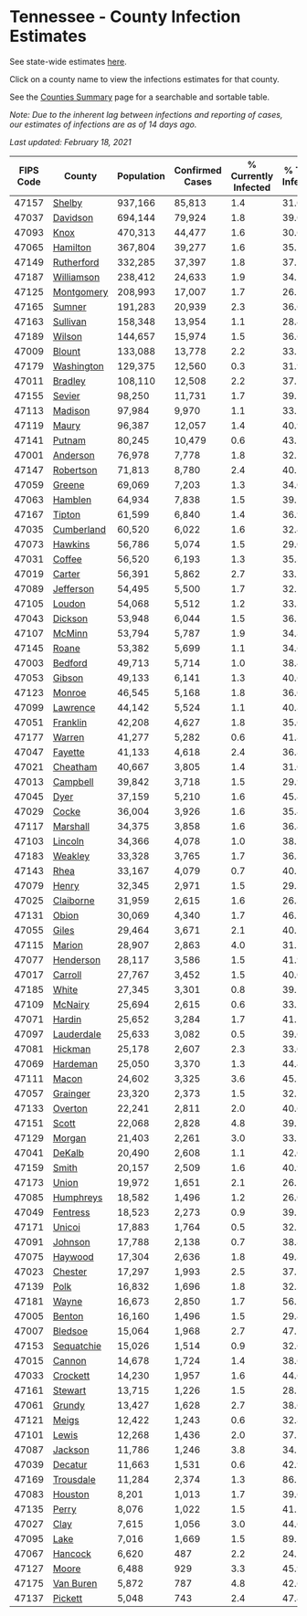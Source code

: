 # Tennessee - County Infection Estimates

See state-wide estimates [here](/infections/us-tn).

Click on a county name to view the infections estimates for that county.

See the [Counties Summary](/infections/summary-counties) page for a searchable and sortable table.

*Note: Due to the inherent lag between infections and reporting of cases, our estimates of infections are as of 14 days ago.*

*Last updated: February 18, 2021*

|   FIPS Code |                   County |   Population |   Confirmed Cases |   % Currently Infected |   % Total Infected |
|-------------|--------------------------|--------------|-------------------|------------------------|--------------------|
|       47157 |         [Shelby](shelby) |      937,166 |            85,813 |                    1.4 |               31.0 |
|       47037 |     [Davidson](davidson) |      694,144 |            79,924 |                    1.8 |               39.0 |
|       47093 |             [Knox](knox) |      470,313 |            44,477 |                    1.6 |               30.6 |
|       47065 |     [Hamilton](hamilton) |      367,804 |            39,277 |                    1.6 |               35.1 |
|       47149 | [Rutherford](rutherford) |      332,285 |            37,397 |                    1.8 |               37.1 |
|       47187 | [Williamson](williamson) |      238,412 |            24,633 |                    1.9 |               34.2 |
|       47125 | [Montgomery](montgomery) |      208,993 |            17,007 |                    1.7 |               26.5 |
|       47165 |         [Sumner](sumner) |      191,283 |            20,939 |                    2.3 |               36.6 |
|       47163 |     [Sullivan](sullivan) |      158,348 |            13,954 |                    1.1 |               28.4 |
|       47189 |         [Wilson](wilson) |      144,657 |            15,974 |                    1.5 |               36.6 |
|       47009 |         [Blount](blount) |      133,088 |            13,778 |                    2.2 |               33.5 |
|       47179 | [Washington](washington) |      129,375 |            12,560 |                    0.3 |               31.9 |
|       47011 |       [Bradley](bradley) |      108,110 |            12,508 |                    2.2 |               37.7 |
|       47155 |         [Sevier](sevier) |       98,250 |            11,731 |                    1.7 |               39.2 |
|       47113 |       [Madison](madison) |       97,984 |             9,970 |                    1.1 |               33.2 |
|       47119 |           [Maury](maury) |       96,387 |            12,057 |                    1.4 |               40.9 |
|       47141 |         [Putnam](putnam) |       80,245 |            10,479 |                    0.6 |               43.7 |
|       47001 |     [Anderson](anderson) |       76,978 |             7,778 |                    1.8 |               32.5 |
|       47147 |   [Robertson](robertson) |       71,813 |             8,780 |                    2.4 |               40.5 |
|       47059 |         [Greene](greene) |       69,069 |             7,203 |                    1.3 |               34.0 |
|       47063 |       [Hamblen](hamblen) |       64,934 |             7,838 |                    1.5 |               39.5 |
|       47167 |         [Tipton](tipton) |       61,599 |             6,840 |                    1.4 |               36.9 |
|       47035 | [Cumberland](cumberland) |       60,520 |             6,022 |                    1.6 |               32.4 |
|       47073 |       [Hawkins](hawkins) |       56,786 |             5,074 |                    1.5 |               29.0 |
|       47031 |         [Coffee](coffee) |       56,520 |             6,193 |                    1.3 |               35.3 |
|       47019 |         [Carter](carter) |       56,391 |             5,862 |                    2.7 |               33.7 |
|       47089 |   [Jefferson](jefferson) |       54,495 |             5,500 |                    1.7 |               32.5 |
|       47105 |         [Loudon](loudon) |       54,068 |             5,512 |                    1.2 |               33.3 |
|       47043 |       [Dickson](dickson) |       53,948 |             6,044 |                    1.5 |               36.7 |
|       47107 |         [McMinn](mcminn) |       53,794 |             5,787 |                    1.9 |               34.8 |
|       47145 |           [Roane](roane) |       53,382 |             5,699 |                    1.1 |               34.6 |
|       47003 |       [Bedford](bedford) |       49,713 |             5,714 |                    1.0 |               38.4 |
|       47053 |         [Gibson](gibson) |       49,133 |             6,141 |                    1.3 |               40.6 |
|       47123 |         [Monroe](monroe) |       46,545 |             5,168 |                    1.8 |               36.0 |
|       47099 |     [Lawrence](lawrence) |       44,142 |             5,524 |                    1.1 |               40.8 |
|       47051 |     [Franklin](franklin) |       42,208 |             4,627 |                    1.8 |               35.6 |
|       47177 |         [Warren](warren) |       41,277 |             5,282 |                    0.6 |               41.8 |
|       47047 |       [Fayette](fayette) |       41,133 |             4,618 |                    2.4 |               36.8 |
|       47021 |     [Cheatham](cheatham) |       40,667 |             3,805 |                    1.4 |               31.0 |
|       47013 |     [Campbell](campbell) |       39,842 |             3,718 |                    1.5 |               29.9 |
|       47045 |             [Dyer](dyer) |       37,159 |             5,210 |                    1.6 |               45.4 |
|       47029 |           [Cocke](cocke) |       36,004 |             3,926 |                    1.6 |               35.4 |
|       47117 |     [Marshall](marshall) |       34,375 |             3,858 |                    1.6 |               36.4 |
|       47103 |       [Lincoln](lincoln) |       34,366 |             4,078 |                    1.0 |               38.7 |
|       47183 |       [Weakley](weakley) |       33,328 |             3,765 |                    1.7 |               36.3 |
|       47143 |             [Rhea](rhea) |       33,167 |             4,079 |                    0.7 |               40.5 |
|       47079 |           [Henry](henry) |       32,345 |             2,971 |                    1.5 |               29.3 |
|       47025 |   [Claiborne](claiborne) |       31,959 |             2,615 |                    1.6 |               26.3 |
|       47131 |           [Obion](obion) |       30,069 |             4,340 |                    1.7 |               46.7 |
|       47055 |           [Giles](giles) |       29,464 |             3,671 |                    2.1 |               40.2 |
|       47115 |         [Marion](marion) |       28,907 |             2,863 |                    4.0 |               31.5 |
|       47077 |   [Henderson](henderson) |       28,117 |             3,586 |                    1.5 |               41.9 |
|       47017 |       [Carroll](carroll) |       27,767 |             3,452 |                    1.5 |               40.0 |
|       47185 |           [White](white) |       27,345 |             3,301 |                    0.8 |               39.2 |
|       47109 |       [McNairy](mcnairy) |       25,694 |             2,615 |                    0.6 |               33.2 |
|       47071 |         [Hardin](hardin) |       25,652 |             3,284 |                    1.7 |               41.5 |
|       47097 | [Lauderdale](lauderdale) |       25,633 |             3,082 |                    0.5 |               39.6 |
|       47081 |       [Hickman](hickman) |       25,178 |             2,607 |                    2.3 |               33.0 |
|       47069 |     [Hardeman](hardeman) |       25,050 |             3,370 |                    1.3 |               44.4 |
|       47111 |           [Macon](macon) |       24,602 |             3,325 |                    3.6 |               45.2 |
|       47057 |     [Grainger](grainger) |       23,320 |             2,373 |                    1.5 |               32.7 |
|       47133 |       [Overton](overton) |       22,241 |             2,811 |                    2.0 |               40.6 |
|       47151 |           [Scott](scott) |       22,068 |             2,828 |                    4.8 |               39.7 |
|       47129 |         [Morgan](morgan) |       21,403 |             2,261 |                    3.0 |               33.7 |
|       47041 |         [DeKalb](dekalb) |       20,490 |             2,608 |                    1.1 |               42.0 |
|       47159 |           [Smith](smith) |       20,157 |             2,509 |                    1.6 |               40.9 |
|       47173 |           [Union](union) |       19,972 |             1,651 |                    2.1 |               26.5 |
|       47085 |   [Humphreys](humphreys) |       18,582 |             1,496 |                    1.2 |               26.0 |
|       47049 |     [Fentress](fentress) |       18,523 |             2,273 |                    0.9 |               39.2 |
|       47171 |         [Unicoi](unicoi) |       17,883 |             1,764 |                    0.5 |               32.1 |
|       47091 |       [Johnson](johnson) |       17,788 |             2,138 |                    0.7 |               38.8 |
|       47075 |       [Haywood](haywood) |       17,304 |             2,636 |                    1.8 |               49.8 |
|       47023 |       [Chester](chester) |       17,297 |             1,993 |                    2.5 |               37.5 |
|       47139 |             [Polk](polk) |       16,832 |             1,696 |                    1.8 |               32.3 |
|       47181 |           [Wayne](wayne) |       16,673 |             2,850 |                    1.7 |               56.2 |
|       47005 |         [Benton](benton) |       16,160 |             1,496 |                    1.5 |               29.4 |
|       47007 |       [Bledsoe](bledsoe) |       15,064 |             1,968 |                    2.7 |               47.7 |
|       47153 | [Sequatchie](sequatchie) |       15,026 |             1,514 |                    0.9 |               32.6 |
|       47015 |         [Cannon](cannon) |       14,678 |             1,724 |                    1.4 |               38.6 |
|       47033 |     [Crockett](crockett) |       14,230 |             1,957 |                    1.6 |               44.6 |
|       47161 |       [Stewart](stewart) |       13,715 |             1,226 |                    1.5 |               28.7 |
|       47061 |         [Grundy](grundy) |       13,427 |             1,628 |                    2.7 |               38.6 |
|       47121 |           [Meigs](meigs) |       12,422 |             1,243 |                    0.6 |               32.8 |
|       47101 |           [Lewis](lewis) |       12,268 |             1,436 |                    2.0 |               37.5 |
|       47087 |       [Jackson](jackson) |       11,786 |             1,246 |                    3.8 |               34.1 |
|       47039 |       [Decatur](decatur) |       11,663 |             1,531 |                    0.6 |               42.9 |
|       47169 |   [Trousdale](trousdale) |       11,284 |             2,374 |                    1.3 |               86.1 |
|       47083 |       [Houston](houston) |        8,201 |             1,013 |                    1.7 |               39.6 |
|       47135 |           [Perry](perry) |        8,076 |             1,022 |                    1.5 |               41.2 |
|       47027 |             [Clay](clay) |        7,615 |             1,056 |                    3.0 |               44.6 |
|       47095 |             [Lake](lake) |        7,016 |             1,669 |                    1.5 |               89.5 |
|       47067 |       [Hancock](hancock) |        6,620 |               487 |                    2.2 |               24.2 |
|       47127 |           [Moore](moore) |        6,488 |               929 |                    3.3 |               45.9 |
|       47175 |   [Van Buren](van-buren) |        5,872 |               787 |                    4.8 |               42.6 |
|       47137 |       [Pickett](pickett) |        5,048 |               743 |                    2.4 |               47.4 |